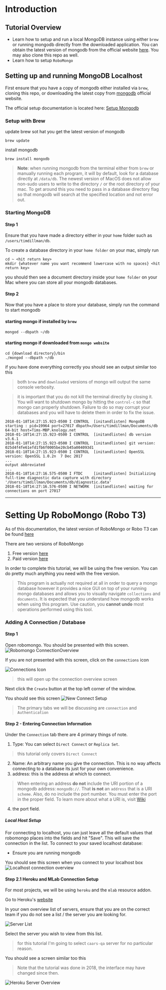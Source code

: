 # Introduction

## Tutorial Overview
* Learn how to setup and run a local MongoDB instance using either `brew` or running mongodb directly from the downloaded application.  You can obtain the latest version of mongodb from the official website [here](https://mongodb.com). You may also clone this repo as well. 
* Learn how to setup `RoboMongo`


## Setting up and running MongoDB Localhost

First ensure that you have a copy of mongodb either installed via `brew`, cloning this repo, or downloading the latest copy from [mongodb](https://mongodb.com) official website.

The official setup documentation is located here: [Setup Mongodb](https://docs.mongodb.com/manual/tutorial/install-mongodb-on-os-x/)

### Setup with Brew

update brew sot hat you get the latest version of mongodb
```
brew update
```

install mongodb
```
brew install mongodb
```

> **Note**: when running mongodb from the terminal either from `brew` or manually running each program, it will by default, look for a database directly at `/data/db`.  The newest version of MacOS does not allow non-sudo users to write to the directory `/` or the root directory of your mac.  To get around this you need to pass in a database directory flag so that mongodb will search at the specified location and not error out. 

### Starting MongoDB
#### Step 1
Ensure that you have made a directory either in your `home` folder such as `/users/timdillman/db`.  

To create a database directory in your `home folder` on your mac, simply run 

```
cd ~ <hit return key>
mkdir {whatever name you want recommend lowercase with no spaces} <hit return key>
```
you should then see a document directory inside your `home folder` on your Mac where you can store all your mongodb databases. 

#### Step 2
Now that you have a place to store your database, simply run the command to start mongodb

#### starting mongo if installed by `brew`
```
mongod --dbpath ~/db
```

#### starting mongo if downloaded from `mongo website`
```
cd {download directory}/bin
./mongod --dbpath ~/db
```

if you have done everything correctly you should see an output similar too this 
> both `brew` and `downloaded` versions of mongo will output the same console verbosity.

> it is important that you do not kill the terminal directly by closing it.  You will want to shutdown mongo by hitting the `control-c` so that mongo can properly shutdown.  Failure to do so may corrupt your databases and you will have to delete them in order to fix the issue. 
```
2018-01-18T14:27:15.923-0500 I CONTROL  [initandlisten] MongoDB starting : pid=19964 port=27017 dbpath=/Users/timdillman/Documents/db 64-bit host=Tims-MBP.knology.net
2018-01-18T14:27:15.923-0500 I CONTROL  [initandlisten] db version v3.6.1
2018-01-18T14:27:15.923-0500 I CONTROL  [initandlisten] git version: 025d4f4fe61efd1fb6f0005be20cb45a004093d1
2018-01-18T14:27:15.923-0500 I CONTROL  [initandlisten] OpenSSL version: OpenSSL 1.0.2n  7 Dec 2017
...
output abbreviated
...
2018-01-18T14:27:16.575-0500 I FTDC     [initandlisten] Initializing full-time diagnostic data capture with directory '/Users/timdillman/Documents/db/diagnostic.data'
2018-01-18T14:27:16.576-0500 I NETWORK  [initandlisten] waiting for connections on port 27017
```
----

# Setting Up RoboMongo (Robo T3)
As of this documentation, the latest version of RoboMongo or Robo T3 can be found [here](https://robomongo.org)

There are two versions of RoboMongo
1. Free version [here](https://robomongo.org/download)
2. Paid version [here](https://studio3t.com/)

In order to complete this tutorial, we will be using the free version.  You can do pretty much anything you need with the free version.  

> This program is actually not required at all in order to query a mongo database however it provides a nice GUI on top of your running mongo databases and allows you to visually navigate `collections` and `documents`. It is expected that you understand how mongodb works when using this program.  Use caution, you **cannot undo** most operations performed using this tool. 

### Adding A Connection / Database
#### Step 1
Open robomongo.  You should be presented with this screen.
![Robomongo ConnectionOverview](https://github.com/liltimtim/mongodb_howto/blob/master/tutorial_resources/connection_overview.png?raw=true)

If you are not presented with this screen, click on the `connections` icon

![Connections Icon](https://github.com/liltimtim/mongodb_howto/blob/master/tutorial_resources/new_connection_icon.png?raw=true)

> this will open up the connection overview screen

Next click the `Create` button at the top left corner of the window. 

You should see this screen
![New Connect Setup](https://github.com/liltimtim/mongodb_howto/blob/master/tutorial_resources/connection_tab_settings.png?raw=true)

> The primary tabs we will be discussing are `connection` and `Authentication`

#### Step 2 - Entering Connection Information

Under the `Connection` tab there are 4 primary things of note. 
1. Type: You can select `Direct Connect` or `Replica Set`. 
> this tutorial only covers `Direct Connect`
2. Name: An arbitrary name you give the connection.  This is no way affects connecting to a database its just for your own convenience. 
3. address: this is the address at which to connect.  
> When entering an address **do not** include the URI portion of a mongodb address: `mongodb://`.  That **is not** an `address` that is a URI `scheme`.  Also, do no include the port number.  You must enter the port in the proper field. 
> To learn more about what a URI is, visit [Wiki](https://en.wikipedia.org/wiki/Uniform_Resource_Identifier)
4. the port field.

##### Local Host Setup
For connecting to localhost, you can just leave all the default values that robomongo places into the fields and hit "Save".  This will save the connection in the list.  To connect to your saved localhost database:
* Ensure you are running mongodb

You should see this screen when you connect to your localhost box
![Localhost connection overview](https://github.com/liltimtim/mongodb_howto/blob/master/tutorial_resources/running_localhost_overview.png?raw=true)

#### Step 2.1 Heroku and MLab Connection Setup
For most projects, we will be using `heroku` and the `mlab` resource addon. 

Go to Heroku's [website](https://heroku.com)

In your own overview list of servers, ensure that you are on the correct team if you do not see a list / the server you are looking for. 

![Server List](https://github.com/liltimtim/mongodb_howto/blob/master/tutorial_resources/heroku_server_list.png?raw=true)

Select the server you wish to view from this list. 

> for this tutorial I'm going to select `caars-qa` server for no particular reason. 

You should see a screen similar too this
> Note that the tutorial was done in 2018, the interface may have changed since then. 

![Heroku Server Overview](https://github.com/liltimtim/mongodb_howto/blob/master/tutorial_resources/caars_heroku_overview.png?raw=true)


